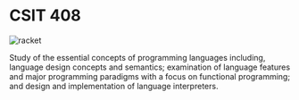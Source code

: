 # CSIT 408

![racket](https://racket-lang.org/img/racket-logo.svg)

Study of the essential concepts of programming languages including, language design concepts and semantics; examination of language features and major programming paradigms with a focus on functional programming; and design and implementation of language interpreters.
